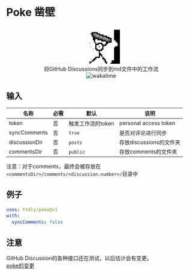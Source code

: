 # Poke 凿壁
<p align="center">
<img src="logo.svg" alt="logo" width="100" height="100"/><br>
<span>将GitHub Discussions同步到md文件中的工作流</span><br>
<img src="https://wakatime.com/badge/user/6db69406-3bcf-452c-8326-8bdda3bc3129/project/f9c9b883-b0d3-45f0-a50d-a9553192d8f6.svg" alt="wakatime">
</p>


## 输入

| 名称            | 必需  | 默认          | 说明                    |
|---------------|-----|-------------|-----------------------|
| token         | 否   | 触发工作流的token | personal access token |
| syncComments  | 否   | `true`      | 是否对评论进行同步             |
| discussionDir | 否   | `posts`     | 存放discussions的文件夹     |
| commentsDir   | 否   | `public`    | 存放comments的文件夹        |

注意：对于comments，最终会被存放在`<commentsDir>/comments/<discussion.number>/`目录中

## 例子

```yaml
uses: ttdly/poke@v1
with:
  syncComments: false
```

## 注意
GitHub Discussion的各种接口还在测试，以后估计会有变更。  
[poke的变更](https://github.com/ttdly/poke/blob/main/CHANGELOG.md)
